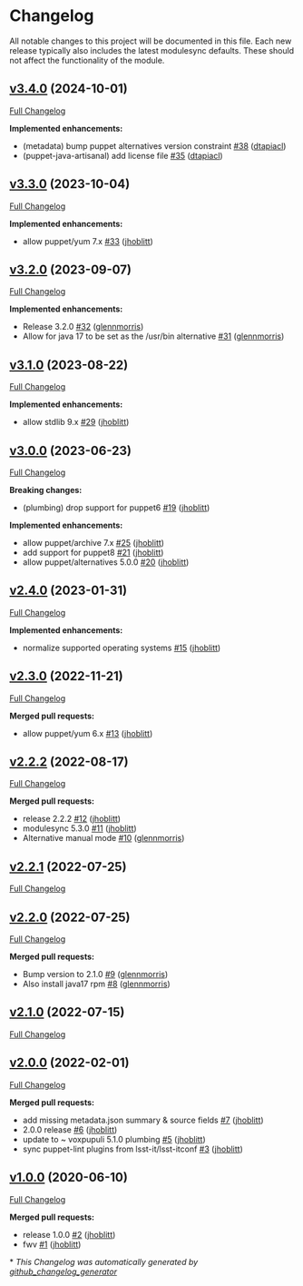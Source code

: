 # Changelog

All notable changes to this project will be documented in this file.
Each new release typically also includes the latest modulesync defaults.
These should not affect the functionality of the module.

## [v3.4.0](https://github.com/lsst-it/puppet-java_artisanal/tree/v3.4.0) (2024-10-01)

[Full Changelog](https://github.com/lsst-it/puppet-java_artisanal/compare/v3.3.0...v3.4.0)

**Implemented enhancements:**

- \(metadata\) bump puppet alternatives version constraint [\#38](https://github.com/lsst-it/puppet-java_artisanal/pull/38) ([dtapiacl](https://github.com/dtapiacl))
- \(puppet-java-artisanal\) add license file [\#35](https://github.com/lsst-it/puppet-java_artisanal/pull/35) ([dtapiacl](https://github.com/dtapiacl))

## [v3.3.0](https://github.com/lsst-it/puppet-java_artisanal/tree/v3.3.0) (2023-10-04)

[Full Changelog](https://github.com/lsst-it/puppet-java_artisanal/compare/v3.2.0...v3.3.0)

**Implemented enhancements:**

- allow puppet/yum 7.x [\#33](https://github.com/lsst-it/puppet-java_artisanal/pull/33) ([jhoblitt](https://github.com/jhoblitt))

## [v3.2.0](https://github.com/lsst-it/puppet-java_artisanal/tree/v3.2.0) (2023-09-07)

[Full Changelog](https://github.com/lsst-it/puppet-java_artisanal/compare/v3.1.0...v3.2.0)

**Implemented enhancements:**

- Release 3.2.0 [\#32](https://github.com/lsst-it/puppet-java_artisanal/pull/32) ([glennmorris](https://github.com/glennmorris))
- Allow for java 17 to be set as the /usr/bin alternative [\#31](https://github.com/lsst-it/puppet-java_artisanal/pull/31) ([glennmorris](https://github.com/glennmorris))

## [v3.1.0](https://github.com/lsst-it/puppet-java_artisanal/tree/v3.1.0) (2023-08-22)

[Full Changelog](https://github.com/lsst-it/puppet-java_artisanal/compare/v3.0.0...v3.1.0)

**Implemented enhancements:**

- allow stdlib 9.x [\#29](https://github.com/lsst-it/puppet-java_artisanal/pull/29) ([jhoblitt](https://github.com/jhoblitt))

## [v3.0.0](https://github.com/lsst-it/puppet-java_artisanal/tree/v3.0.0) (2023-06-23)

[Full Changelog](https://github.com/lsst-it/puppet-java_artisanal/compare/v2.4.0...v3.0.0)

**Breaking changes:**

- \(plumbing\) drop support for puppet6 [\#19](https://github.com/lsst-it/puppet-java_artisanal/pull/19) ([jhoblitt](https://github.com/jhoblitt))

**Implemented enhancements:**

- allow puppet/archive 7.x [\#25](https://github.com/lsst-it/puppet-java_artisanal/pull/25) ([jhoblitt](https://github.com/jhoblitt))
- add support for puppet8 [\#21](https://github.com/lsst-it/puppet-java_artisanal/pull/21) ([jhoblitt](https://github.com/jhoblitt))
- allow puppet/alternatives 5.0.0 [\#20](https://github.com/lsst-it/puppet-java_artisanal/pull/20) ([jhoblitt](https://github.com/jhoblitt))

## [v2.4.0](https://github.com/lsst-it/puppet-java_artisanal/tree/v2.4.0) (2023-01-31)

[Full Changelog](https://github.com/lsst-it/puppet-java_artisanal/compare/v2.3.0...v2.4.0)

**Implemented enhancements:**

- normalize supported operating systems [\#15](https://github.com/lsst-it/puppet-java_artisanal/pull/15) ([jhoblitt](https://github.com/jhoblitt))

## [v2.3.0](https://github.com/lsst-it/puppet-java_artisanal/tree/v2.3.0) (2022-11-21)

[Full Changelog](https://github.com/lsst-it/puppet-java_artisanal/compare/v2.2.2...v2.3.0)

**Merged pull requests:**

- allow puppet/yum 6.x [\#13](https://github.com/lsst-it/puppet-java_artisanal/pull/13) ([jhoblitt](https://github.com/jhoblitt))

## [v2.2.2](https://github.com/lsst-it/puppet-java_artisanal/tree/v2.2.2) (2022-08-17)

[Full Changelog](https://github.com/lsst-it/puppet-java_artisanal/compare/v2.2.1...v2.2.2)

**Merged pull requests:**

- release 2.2.2 [\#12](https://github.com/lsst-it/puppet-java_artisanal/pull/12) ([jhoblitt](https://github.com/jhoblitt))
- modulesync 5.3.0 [\#11](https://github.com/lsst-it/puppet-java_artisanal/pull/11) ([jhoblitt](https://github.com/jhoblitt))
- Alternative manual mode [\#10](https://github.com/lsst-it/puppet-java_artisanal/pull/10) ([glennmorris](https://github.com/glennmorris))

## [v2.2.1](https://github.com/lsst-it/puppet-java_artisanal/tree/v2.2.1) (2022-07-25)

[Full Changelog](https://github.com/lsst-it/puppet-java_artisanal/compare/v2.2.0...v2.2.1)

## [v2.2.0](https://github.com/lsst-it/puppet-java_artisanal/tree/v2.2.0) (2022-07-25)

[Full Changelog](https://github.com/lsst-it/puppet-java_artisanal/compare/v2.1.0...v2.2.0)

**Merged pull requests:**

- Bump version to 2.1.0 [\#9](https://github.com/lsst-it/puppet-java_artisanal/pull/9) ([glennmorris](https://github.com/glennmorris))
- Also install java17 rpm [\#8](https://github.com/lsst-it/puppet-java_artisanal/pull/8) ([glennmorris](https://github.com/glennmorris))

## [v2.1.0](https://github.com/lsst-it/puppet-java_artisanal/tree/v2.1.0) (2022-07-15)

[Full Changelog](https://github.com/lsst-it/puppet-java_artisanal/compare/v2.0.0...v2.1.0)

## [v2.0.0](https://github.com/lsst-it/puppet-java_artisanal/tree/v2.0.0) (2022-02-01)

[Full Changelog](https://github.com/lsst-it/puppet-java_artisanal/compare/v1.0.0...v2.0.0)

**Merged pull requests:**

- add missing metadata.json summary & source fields [\#7](https://github.com/lsst-it/puppet-java_artisanal/pull/7) ([jhoblitt](https://github.com/jhoblitt))
- 2.0.0 release [\#6](https://github.com/lsst-it/puppet-java_artisanal/pull/6) ([jhoblitt](https://github.com/jhoblitt))
- update to ~ voxpupuli 5.1.0 plumbing [\#5](https://github.com/lsst-it/puppet-java_artisanal/pull/5) ([jhoblitt](https://github.com/jhoblitt))
- sync puppet-lint plugins from lsst-it/lsst-itconf [\#3](https://github.com/lsst-it/puppet-java_artisanal/pull/3) ([jhoblitt](https://github.com/jhoblitt))

## [v1.0.0](https://github.com/lsst-it/puppet-java_artisanal/tree/v1.0.0) (2020-06-10)

[Full Changelog](https://github.com/lsst-it/puppet-java_artisanal/compare/9ffe3036adc404022566fdc538ea4a026162c965...v1.0.0)

**Merged pull requests:**

- release 1.0.0 [\#2](https://github.com/lsst-it/puppet-java_artisanal/pull/2) ([jhoblitt](https://github.com/jhoblitt))
- fwv [\#1](https://github.com/lsst-it/puppet-java_artisanal/pull/1) ([jhoblitt](https://github.com/jhoblitt))



\* *This Changelog was automatically generated by [github_changelog_generator](https://github.com/github-changelog-generator/github-changelog-generator)*
